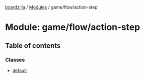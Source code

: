 [boardzilla](../index.md) / [Modules](../modules.md) / game/flow/action-step

# Module: game/flow/action-step

## Table of contents

### Classes

- [default](../classes/game_flow_action_step.default.md)
